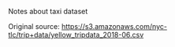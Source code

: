 Notes about taxi dataset

Original source: https://s3.amazonaws.com/nyc-tlc/trip+data/yellow_tripdata_2018-06.csv

